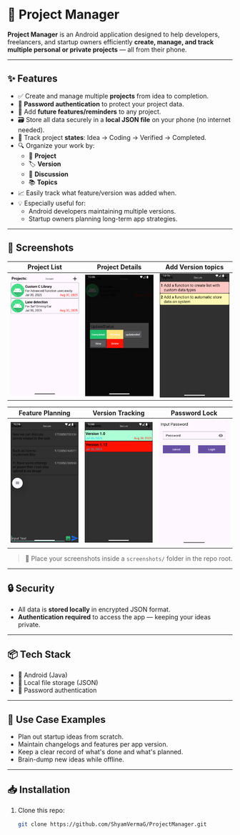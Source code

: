 # 📁 Project Manager

**Project Manager** is an Android application designed to help developers, freelancers, and startup owners efficiently **create, manage, and track multiple personal or private projects** — all from their phone.

---

## ✨ Features

- ✅ Create and manage multiple **projects** from idea to completion.
- 🔐 **Password authentication** to protect your project data.
- 🧠 Add **future features/reminders** to any project.
- 🗃️ Store all data securely in a **local JSON file** on your phone (no internet needed).
- 📌 Track project **states**: Idea → Coding → Verified → Completed.
- 🔍 Organize your work by:
  - 📌 **Project**
  - 🏷️ **Version**
  - 💬 **Discussion**
  - 📚 **Topics**
- 📈 Easily track what feature/version was added when.
- 💡 Especially useful for:
  - Android developers maintaining multiple versions.
  - Startup owners planning long-term app strategies.

---

## 📸 Screenshots

| Project List | Project Details | Add Version topics |
|--------------|------------------|------------------|
| ![screenshot4](screenshots/screenshot4.png) | ![screenshot2](screenshots/screenshot2.png) | ![screenshot3](screenshots/screenshot3.png) |

| Feature Planning | Version Tracking | Password Lock |
|------------------|------------------|----------------|
| ![screenshot6](screenshots/screenshot6.png) | ![screenshot5](screenshots/screenshot5.png) | ![screenshot1](screenshots/screenshot1.png) |

> 📁 Place your screenshots inside a `screenshots/` folder in the repo root.

---

## 🔒 Security

- All data is **stored locally** in encrypted JSON format.
- **Authentication required** to access the app — keeping your ideas private.

---

## 📦 Tech Stack

- 📱 Android (Java)
- 📁 Local file storage (JSON)
- 🔐 Password authentication

---

## 🚀 Use Case Examples

- Plan out startup ideas from scratch.
- Maintain changelogs and features per app version.
- Keep a clear record of what's done and what's planned.
- Brain-dump new ideas while offline.

---

## 📥 Installation

1. Clone this repo:
   ```bash
   git clone https://github.com/ShyamVermaG/ProjectManager.git
